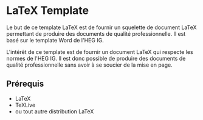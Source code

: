 # LaTeX Template

Le but de ce template LaTeX est de fournir un squelette de document LaTeX permettant de produire des documents de qualité professionnelle. Il est basé sur le template Word de l'HEG IG.

L'intérêt de ce template est de fournir un document LaTeX qui respecte les normes de l'HEG IG. Il est donc possible de produire des documents de qualité professionnelle sans avoir à se soucier de la mise en page.

## Prérequis

- LaTeX
- TeXLive
- ou tout autre distribution LaTeX
